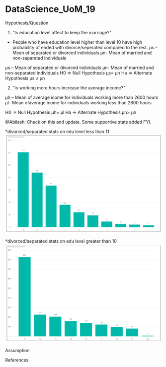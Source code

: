 # DataScience_UoM_19

Hypothesis/Question
1. "Is education level affect to keep the marriage?"
- People who have education level higher than level 10 have high probability of ended with divorce/seperated compared to the rest.
µs – Mean of separated or divorced individuals
µn- Mean of married and non-separated individuals

µs – Mean of separated or divorced individuals
µn- Mean of married and non-separated individuals
H0 => Null Hypothesis        µs= µn
Ha => Alternate Hypothesis   µs ≠ µn
 
 2. "Is working more hours increase the average income?"
 
µh – Mean of average icome for individuals working more than 2600 hours
µl- Mean ofaverage icome for individuals working less than 2600 hours


H0 => Null Hypothesis        µh= µl
Ha => Alternate Hypothesis   µh> µn
    
    

@Abilash: Check on this and update. Some supportive stats added FYI.

*divorced/separated stats on edu level less than 11
![divorced/separated stats on edu level less than 11](https://github.com/TorinW/DataScience_UoM_19/blob/master/0-10_2-3.PNG)


*divorced/separated stats on edu level greater than 10
![divorced/separated stats on edu level greater than 11](https://github.com/TorinW/DataScience_UoM_19/blob/master/11-99_2-3.PNG)

Assumption


References
